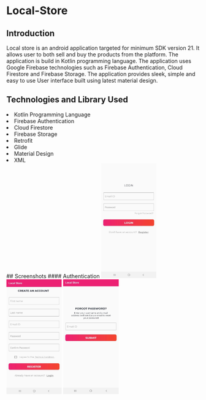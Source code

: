 # Local-Store
## Introduction
Local store is an android application targeted for minimum SDK version 21.
It allows user to both sell and buy the products from the platform.
The application is build in Kotlin programming language.
The application uses Google Firebase technologies such as Firebase Authentication, Cloud Firestore and Firebase Storage.
The application provides sleek, simple and easy to use User interface built using latest material design.
## Technologies and Library Used
<li>Kotlin Programming Language</li>
<li>Firebase Authentication</li>
<li>Cloud Firestore</li>
<li>Firebase Storage</li>
<li>Retrofit</li>
<li>Glide</li>
<li>Material Design</li>
<li>XML</li>
## Screenshots
#### Authentication
<img src="Screenshots/Login.jpg" height="300px"> <img src="screenshots/Register.jpg" height="300px">
<img src="screenshots/Forgot password.jpg" height="300px">


